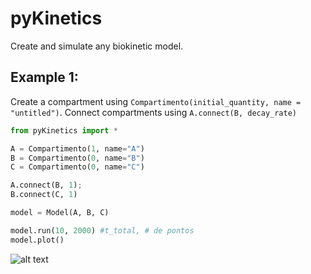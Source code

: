 # pyKinetics

Create and simulate any biokinetic model.


## Example 1:

Create a compartment using `Compartimento(initial_quantity, name = "untitled")`. Connect compartments using `A.connect(B, decay_rate)` 

```python
from pyKinetics import *

A = Compartimento(1, name="A")
B = Compartimento(0, name="B")
C = Compartimento(0, name="C")

A.connect(B, 1);
B.connect(C, 1)

model = Model(A, B, C)

model.run(10, 2000) #t_total, # de pontos
model.plot()
```

![alt text](http://url/to/img.png)
